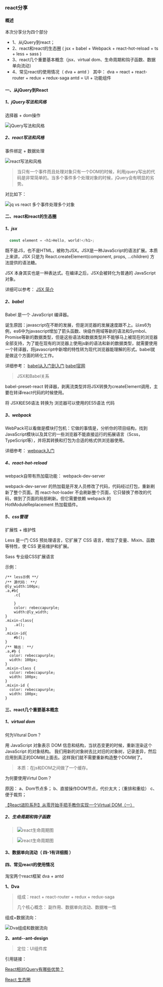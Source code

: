 ### **react分享** 

#### 概述
本次分享分为四个部分
* 1、从jQuery到react；
* 2、react和react的生态圈 ( jsx + babel + Webpack + react-hot-reload + ts + less + sass )
* 3、react几个重要基本概念（jsx、virtual dom、生命周期和钩子函数、数据单向流动）
* 4、常见react的使用情况（ dva + antd ）
  其中：
  dva = react + react-router + redux + redux-saga
  antd = UI + 功能组件

#### 一、从jQuery到React

##### 1、jQuery写法和风格

选择器 + dom操作

 ![jQuery写法和风格](../static/imgs/react/share/jq_style.png "jQuery写法和风格")

##### 2、react写法和风格

事件绑定 + 数据处理

 ![react写法和风格](../static/imgs/react/share/react_style.png "react写法和风格")


> 当只有一个事件而且处理对象只有一个DOM的时候，利用jquery写出的代码是非常简单的。当多个事件多个处理对象的时候，jQuery会有明显的劣势。

对比如下：

 ![jq vs react 多个事件处理多个对象](../static/imgs/react/share/jq_vs_react_mul_event.png "jq vs react 多个事件处理多个对象")


#### 二、react和react的生态圈

##### 1、jsx

```javascript
  const element = <h1>Hello, world!</h1>;
```

既不是JS，也不是HTML，被称为JSX。JSX是一种JavaScript的语法扩展。本质上来讲，JSX 只是为 React.createElement(component, props, ...children) 方法提供的语法糖。

JSX 本身其实也是一种表达式。在编译之后，JSX会被转化为普通的 JavaScript 对象。

详细可以参考： [JSX 简介](https://react.docschina.org/docs/introducing-jsx.html "JSX 简介")

##### 2、babel

Babel 是一个 JavaScript 编译器。

诞生原因：javascript在不断的发展，但是浏览器的发展速度跟不上。以es6为例，es6中为javascript增加了箭头函数、块级作用域等新的语法和Symbol、Promise等新的数据类型，但是这些语法和数据类型并不能够马上被现在的浏览器全部支持，为了能在现有的浏览器上使用js新的语法和新的数据类型，就需要使用一个转译器，将javascript中新增的特性转为现代浏览器能理解的形式。babel就是做这个方面的转化工作。

详细参考：
 [babel从入门到入门](https://www.cnblogs.com/lsgxeva/p/7758184.html "babel从入门到入门")
 [babel官网]( https://babeljs.io/ "babel官网")

> JSX和Babel关系

babel-preset-react 转译器，剥离流类型并将JSX转换为createElement调用，主要在转译react代码的时候使用。

将 JSX和ES6语法 转换为 浏览器可以使用的ES5语法 代码

##### 3、webpack

WebPack可以看做是模块打包机：它做的事情是，分析你的项目结构，找到JavaScript模块以及其它的一些浏览器不能直接运行的拓展语言（Scss，TypeScript等），并将其转换和打包为合适的格式供浏览器使用。

详细参考：
 [webpack入门](https://segmentfault.com/a/1190000006178770 "webpack入门")


##### 4、react-hot-reload

webpack自带有热加载功能： webpack-dev-server

webpack-dev-server 的热加载是开发人员修改了代码，代码经过打包，重新刷新了整个页面。而 react-hot-loader 不会刷新整个页面，它只替换了修改的代码，做到了页面的局部刷新。但它需要依赖 webpack 的 HotModuleReplacement 热加载插件。

##### 5、css管理

扩展性 + 维护性 

Less 是一门 CSS 预处理语言，它扩展了 CSS 语言，增加了变量、Mixin、函数等特性，使 CSS 更易维护和扩展。 

Sass 专业级CSS扩展语言

示例：
```less
/** less示例 **/
/** 源代码： **/
@ly_width:100px;
.a,#b{
    .c{
        
    }
    color: rebeccapurple;
    width:@ly_width;
}
.mixin-class{
    .a();
}
.mixin-id{
    #b();
}
/** 输出： **/
.a,#b {
  color: rebeccapurple;
  width: 100px;
}
.mixin-class {
  color: rebeccapurple;
  width: 100px;
}
.mixin-id {
  color: rebeccapurple;
  width: 100px;
}
```


#### 三、react几个重要基本概念

##### 1、virtual dom

何为Vitural Dom？

用 JavaScript 对象表示 DOM 信息和结构，当状态变更的时候，重新渲染这个 JavaScript 的对象结构。 我们用新的对象树去比对旧的对象树，记录差异，然后应用到真正的DOM树上面去。这样我们就不需要重新构造整个DOM树了。

> 本质：在js和DOM之间做了一个缓存。

为何要使用Virtul Dom？

原因：
a、Dom节点多；
b、直接操作DOM节点，代价太大；（重排和重绘）
c、便于裁剪；

[【React进阶系列】从零开始手把手教你实现一个Virtual DOM（一）](https://segmentfault.com/a/1190000014572815 "【React进阶系列】从零开始手把手教你实现一个Virtual DOM（一）")

##### 2、生命周期和钩子函数

> ![react生命周期图](../static/imgs/react/react_life.png "react生命周期图")

> ![react生命周期图](../static/imgs/react/react_life1.jpg "react生命周期图")

#### 3、数据单向流动（ 四-1有详细图 ）

#### 四、常见react的使用情况

淘宝两个react框架 dva + antd

**1、Dva**

> 组成：react + react-router + redux + redux-saga
>
> 几个核心概念： 副作用、数据单向流动、数据唯一性

组成+数据流向：

 ![Dva组成和数据流向](../static/imgs/react/share/dva.png "Dva组成和数据流向")

**2、antd--ant-design**

> 定位：UI组件库

引用链接：

 [React相对jQuery有哪些优势？](https://www.reqianduan.com/3171.html "React相对jQuery有哪些优势？")

 [React 生态圈](https://blog.csdn.net/hfy15352/article/details/79949647 "React 生态圈")

